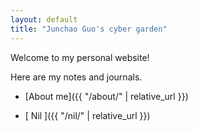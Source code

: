 ```yaml
---
layout: default
title: "Junchao Guo's cyber garden"
---
```


Welcome to my personal website!

Here are my notes and journals.

- [About me]({{ "/about/" | relative_url }})

- [ Nil ]({{ "/nil/" | relative_url }})
